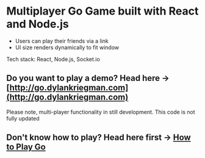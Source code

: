# Multiplayer Go Game built with React and Node.js
* Users can play their friends via a link
* UI size renders dynamically to fit window

Tech stack: React, Node.js, Socket.io

## Do you want to play a demo? Head here -> [http://go.dylankriegman.com](http://go.dylankriegman.com)
Please note, multi-player functionality in still development. This code is not fully updated

## Don't know how to play? Head here first -> [How to Play Go](https://www.kiseido.com/ff.htm)

